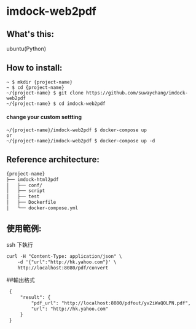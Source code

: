 imdock-web2pdf
====================================================
## What's this:

ubuntu(Python)

## How to install:

    ~ $ mkdir {project-name}
    ~ $ cd {project-name}
    ~/{project-name} $ git clone https://github.com/suwaychang/imdock-web2pdf
    ~/{project-name} $ cd imdock-web2pdf

#### change your custom settting

    ~/{project-name}/imdock-web2pdf $ docker-compose up
    or
    ~/{project-name}/imdock-web2pdf $ docker-compose up -d

## Reference architecture:

```txt
{project-name}
├── imdock-html2pdf
│   ├── conf/
│   ├── script
│   ├── test
│   ├── Dockerfile
│   └── docker-compose.yml

```

## 使用範例:
ssh 下執行
```txt
curl -H "Content-Type: application/json" \
	-d '{"url":"http://hk.yahoo.com"}' \
	http://localhost:8080/pdf/convert

```

##輸出格式
```txt
 {
     "result": {
         "pdf_url": "http://localhost:8080/pdfout/yv2iWaQOLPN.pdf",
         "url": "http://hk.yahoo.com"
     }
 }
```
